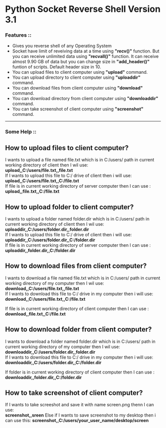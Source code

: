 # Python Socket Reverse Shell Version 3.1
<h3>Features ::</h3>
<ul>
  <li>Gives you reverse shell of any Operating System</li>
  <li>Socket have limit of reveiving data at a time using <b>"recv()"</b> function. But you can receive unlimited data using <b>"recvall()"</b> function. It can receive almost 9.90 GB of data but you can change size in <b>"add_header()"</b> funtion of scripts. Default header size in 10.</li>
  <li>You can upload files to client computer using <b>"upload"</b> command.</li>
  <li>You can upload directory to client computer using <b>"uploaddir"</b> command.</li>
  <li>You can download files from client computer using <b>"download"</b> command.</li>
  <li>You can download directory from client computer using <b>"downloaddir"</b> command.</li>
  <li>You can take screenshot of client computer using <b>"screenshot"</b> command.</li>
</ul>
<hr color=red>
<h3>Some Help ::</h3>
<h2>How to upload files to client computer?</h2>
<!--To upload file to client computer you will have to follow this format:<br>
<b>upload  file_path_with_name,,file_path_with_name_to_save_in_client</b><br>-->

I wants to upload a file named file.txt which is in C:/users/ path in current working directory of client then I wil use: <br>
<b>upload,,C:/users/file.txt,,file.txt</b> <br>
If I wants to upload this file to C:/ drive of client then i will use: <br>
<b>upload,,C:/users/file.txt,,C:/file.txt</b> <br>
If file is in current working directory of server computer then I can use : <br>
<b>upload,,file.txt,,C:/file.txt</b>


<h2>How to upload folder to client computer?</h2>

I wants to upload a folder named folder.dir which is in C:/users/ path in current working directory of client then I wil use: <br>
<b>uploaddir,,C:/users/folder.dir,,folder.dir</b> <br>
If I wants to upload this file to C:/ drive of client then i will use: <br>
<b>uploaddir,,C:/users/folder.dir,,C:/folder.dir</b> <br>
If file is in current working directory of server computer then I can use : <br>
<b>uploaddir,,folder.dir,,C:/folder.dir</b>


<h2>How to download files from client computer?</h2>
I wants to download a file named file.txt which is in C:/users/ path in current working directory of my computer then I wil use: <br>
<b>download,,C:/users/file.txt,,file.txt</b> <br>
If I wants to download this file to C:/ drive in my computer then i will use: <br>
<b>download,,C:/users/file.txt,,C:/file.txt</b> <br>

If file is in current working directory of client computer then I can use : <br>
<b>download,,file.txt,,C:/file.txt</b>


<h2>How to download folder from client computer?</h2>
I wants to download a folder named folder.dir which is in C:/users/ path in current working directory of my computer then I wil use: <br>
<b>downloaddir,,C:/users/folder.dir,,folder.dir</b> <br>
If I wants to download this file to C:/ drive in my computer then i will use: <br>
<b>downloaddir,,C:/users/folder.dir,,C:/folder.dir</b> <br>

If folder is in current working directory of client computer then I can use : <br>
<b>downloaddir,,folder.dir,,C:/folder.dir</b>


<h2>How to take screenshot of client computer?</h2>
If I wants to take screeshot and save it with name screen.png thenn I can use: <br>
<b>screenshot,,sreen</b>
Else if I wants to save screenshot to my desktop then i can use this:
<b>screenshot,,C:/users/your_user_name/desktop/screen</b>
